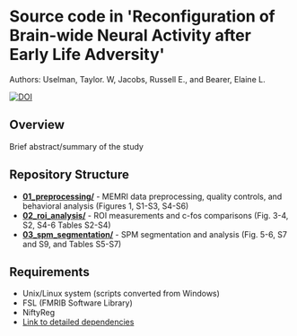 # Source code in 'Reconfiguration of Brain-wide Neural Activity after Early Life Adversity'

Authors: Uselman, Taylor. W, Jacobs, Russell E., and Bearer, Elaine L.

[![DOI](https://img.shields.io/badge/DOI-10.xxxx/journal.xxxx-blue)](https://doi.org/10.xxxx/journal.xxxx)

## Overview
Brief abstract/summary of the study

## Repository Structure
- **[01_preprocessing/](01_preprocessing/)** - MEMRI data preprocessing, quality controls, and behavioral analysis (Figures 1, S1-S3, S4-S6)
- **[02_roi_analysis/](02_roi_analysis/)** - ROI measurements and c-fos comparisons (Fig. 3-4, S2, S4-6 Tables S2-S4)
- **[03_spm_segmentation/](03_spm_segmentation/)** - SPM segmentation and analysis (Fig. 5-6, S7 and S9, and Tables S5-S7)


## Requirements
- Unix/Linux system (scripts converted from Windows)
- FSL (FMRIB Software Library)
- NiftyReg
- [Link to detailed dependencies](requirements/dependencies.md)
